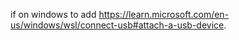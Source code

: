 if on windows
to add https://learn.microsoft.com/en-us/windows/wsl/connect-usb#attach-a-usb-device.
